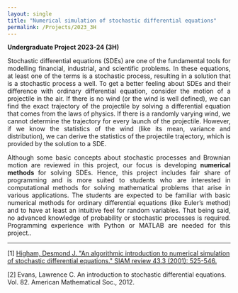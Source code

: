 ```yaml
---
layout: single
title: "Numerical simulation of stochastic differential equations"
permalink: /Projects/2023_3H
---
```


**Undergraduate Project 2023-24 (3H)** 

<div style="text-align: justify">
Stochastic differential equations (SDEs) are one of the fundamental tools for modelling financial, industrial, and scientific problems. In these equations, at least one of the terms is a stochastic process, resulting in a solution that is a stochastic process a well. To get a better feeling about SDEs and their difference with ordinary differential equation, consider the motion of a projectile in the air. If there is no wind (or the wind is well defined), we can find the exact trajectory of the projectile by solving a differential equation that comes from the laws of physics. If there is a randomly varying wind, we cannot determine the trajectory for every launch of the projectile. However, if we know the statistics of the wind (like its mean, variance and distribution), we can derive the statistics of the projectile trajectory, which is provided by the solution to a SDE. 

<br>

Although some basic concepts about stochastic processes and Brownian motion are reviewed in this project, our focus is developing <b>numerical methods </b> for solving SDEs. Hence, this project includes fair share of programming and is more suited to students who are interested in computational methods for solving mathematical problems that arise in various applications. The students are expected to be familiar with basic numerical methods for ordinary differential equations (like Euler’s method) and to have at least an intuitive feel for random variables. That being said, no advanced knowledge of probability or stochastic processes is required. Programming experience with Python or MATLAB are needed for this project..
</div>


---


[1] [Higham, Desmond J. "An algorithmic introduction to numerical simulation of stochastic differential equations." SIAM review 43.3 (2001): 525-546.](https://epubs.siam.org/doi/pdf/10.1137/S0036144500378302)

[2] Evans, Lawrence C. An introduction to stochastic differential equations. Vol. 82. American Mathematical Soc., 2012.


